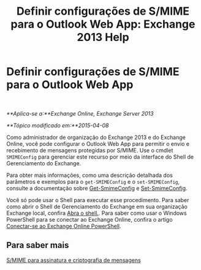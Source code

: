 ﻿---
title: 'Definir configurações de S/MIME para o Outlook Web App: Exchange 2013 Help'
TOCTitle: Definir configurações de S/MIME para o Outlook Web App
ms:assetid: c7dee22c-9b5b-425c-91a9-d093204ff84e
ms:mtpsurl: https://technet.microsoft.com/pt-br/library/Dn626160(v=EXCHG.150)
ms:contentKeyID: 61212694
ms.date: 05/22/2018
mtps_version: v=EXCHG.150
ms.translationtype: MT
---

# Definir configurações de S/MIME para o Outlook Web App

 

_**Aplica-se a:**Exchange Online, Exchange Server 2013_

_**Tópico modificado em:**2015-04-08_

Como administrador de organização do Exchange 2013 e do Exchange Online, você pode configurar o Outlook Web App para permitir o envio e recebimento de mensagens protegidas por S/MIME. Use o cmdlet `SMIMEConfig` para gerenciar este recurso por meio da interface do Shell de Gerenciamento do Exchange.

Para obter mais informações, como uma descrição detalhada dos parâmetros e exemplos para o `get-SMIMEConfig` e o `set-SMIMEConfig`, consulte a documentação sobre [Get-SmimeConfig](https://technet.microsoft.com/pt-br/library/dn554257\(v=exchg.150\)) e [Set-SmimeConfig](https://technet.microsoft.com/pt-br/library/dn554259\(v=exchg.150\)).

Você só pode usar o Shell para executar esse procedimento. Para saber como abrir o Shell de Gerenciamento do Exchange em sua organização Exchange local, confira [Abra o shell.](https://technet.microsoft.com/pt-br/library/dd638134\(v=exchg.150\)). Para saber como usar o Windows PowerShell para se conectar ao Exchange Online, confira o artigo [Conectar-se ao Exchange Online PowerShell](https://go.microsoft.com/fwlink/p/?linkid=396554).

## Para saber mais

[S/MIME para assinatura e criptografia de mensagens](s-mime-for-message-signing-and-encryption-exchange-2013-help.md)

